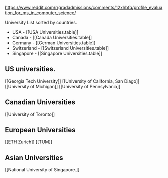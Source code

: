 https://www.reddit.com/r/gradadmissions/comments/12xhbfq/profile_evaluation_for_ms_in_computer_science/

University List sorted by countries.
- USA - [[USA Universities.table]]
- Canada - [[Canada Universities.table]]
- Germany - [[German Universities.table]]
- Switzerland - [[Switzerland Universities.table]]
- Singapore - [[Singapore Universities.table]]
 

## US universities.

[[Georgia Tech University]]
[[University of California, San Diago]]
[[University of Michigan]]
[[University of Pennsylvania]]


## Canadian Universities
[[University of Toronto]]


## European Universities
[[ETH Zurich]]
[[TUM]]


## Asian Universities
[[National University of Singapore.]]




